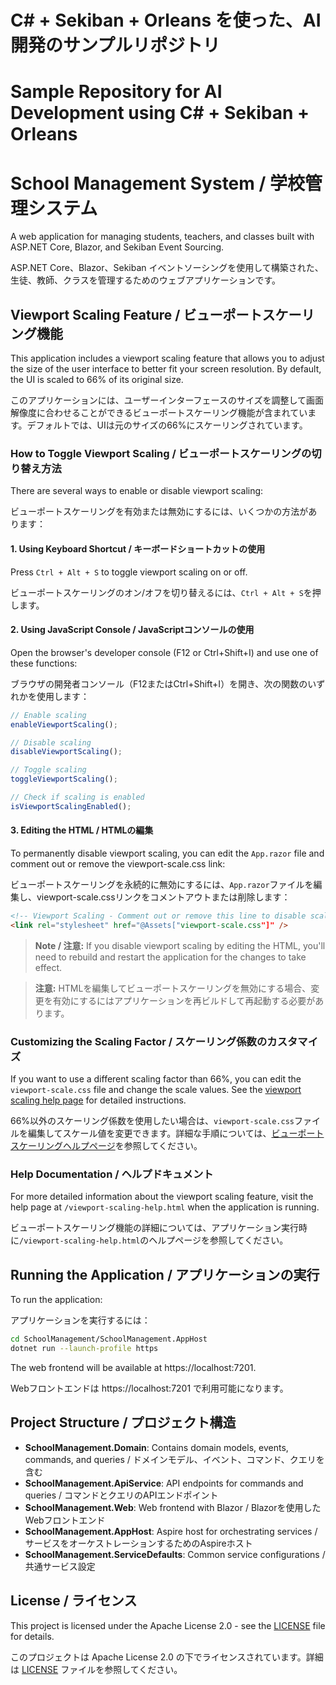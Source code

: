 # C# + Sekiban + Orleans を使った、AI開発のサンプルリポジトリ
# Sample Repository for AI Development using C# + Sekiban + Orleans

# School Management System / 学校管理システム

A web application for managing students, teachers, and classes built with ASP.NET Core, Blazor, and Sekiban Event Sourcing.

ASP.NET Core、Blazor、Sekiban イベントソーシングを使用して構築された、生徒、教師、クラスを管理するためのウェブアプリケーションです。

## Viewport Scaling Feature / ビューポートスケーリング機能

This application includes a viewport scaling feature that allows you to adjust the size of the user interface to better fit your screen resolution. By default, the UI is scaled to 66% of its original size.

このアプリケーションには、ユーザーインターフェースのサイズを調整して画面解像度に合わせることができるビューポートスケーリング機能が含まれています。デフォルトでは、UIは元のサイズの66%にスケーリングされています。

### How to Toggle Viewport Scaling / ビューポートスケーリングの切り替え方法

There are several ways to enable or disable viewport scaling:

ビューポートスケーリングを有効または無効にするには、いくつかの方法があります：

#### 1. Using Keyboard Shortcut / キーボードショートカットの使用

Press `Ctrl + Alt + S` to toggle viewport scaling on or off.

ビューポートスケーリングのオン/オフを切り替えるには、`Ctrl + Alt + S`を押します。

#### 2. Using JavaScript Console / JavaScriptコンソールの使用

Open the browser's developer console (F12 or Ctrl+Shift+I) and use one of these functions:

ブラウザの開発者コンソール（F12またはCtrl+Shift+I）を開き、次の関数のいずれかを使用します：

```javascript
// Enable scaling
enableViewportScaling();

// Disable scaling
disableViewportScaling();

// Toggle scaling
toggleViewportScaling();

// Check if scaling is enabled
isViewportScalingEnabled();
```

#### 3. Editing the HTML / HTMLの編集

To permanently disable viewport scaling, you can edit the `App.razor` file and comment out or remove the viewport-scale.css link:

ビューポートスケーリングを永続的に無効にするには、`App.razor`ファイルを編集し、viewport-scale.cssリンクをコメントアウトまたは削除します：

```html
<!-- Viewport Scaling - Comment out or remove this line to disable scaling -->
<link rel="stylesheet" href="@Assets["viewport-scale.css"]" />
```

> **Note / 注意:** If you disable viewport scaling by editing the HTML, you'll need to rebuild and restart the application for the changes to take effect.

> **注意:** HTMLを編集してビューポートスケーリングを無効にする場合、変更を有効にするにはアプリケーションを再ビルドして再起動する必要があります。

### Customizing the Scaling Factor / スケーリング係数のカスタマイズ

If you want to use a different scaling factor than 66%, you can edit the `viewport-scale.css` file and change the scale values. See the [viewport scaling help page](SchoolManagement.Web/wwwroot/viewport-scaling-help.html) for detailed instructions.

66%以外のスケーリング係数を使用したい場合は、`viewport-scale.css`ファイルを編集してスケール値を変更できます。詳細な手順については、[ビューポートスケーリングヘルプページ](SchoolManagement.Web/wwwroot/viewport-scaling-help.html)を参照してください。

### Help Documentation / ヘルプドキュメント

For more detailed information about the viewport scaling feature, visit the help page at `/viewport-scaling-help.html` when the application is running.

ビューポートスケーリング機能の詳細については、アプリケーション実行時に`/viewport-scaling-help.html`のヘルプページを参照してください。

## Running the Application / アプリケーションの実行

To run the application:

アプリケーションを実行するには：

```bash
cd SchoolManagement/SchoolManagement.AppHost
dotnet run --launch-profile https
```

The web frontend will be available at https://localhost:7201.

Webフロントエンドは https://localhost:7201 で利用可能になります。

## Project Structure / プロジェクト構造

- **SchoolManagement.Domain**: Contains domain models, events, commands, and queries / ドメインモデル、イベント、コマンド、クエリを含む
- **SchoolManagement.ApiService**: API endpoints for commands and queries / コマンドとクエリのAPIエンドポイント
- **SchoolManagement.Web**: Web frontend with Blazor / Blazorを使用したWebフロントエンド
- **SchoolManagement.AppHost**: Aspire host for orchestrating services / サービスをオーケストレーションするためのAspireホスト
- **SchoolManagement.ServiceDefaults**: Common service configurations / 共通サービス設定

## License / ライセンス

This project is licensed under the Apache License 2.0 - see the [LICENSE](./LICENSE) file for details.

このプロジェクトは Apache License 2.0 の下でライセンスされています。詳細は [LICENSE](./LICENSE) ファイルを参照してください。
